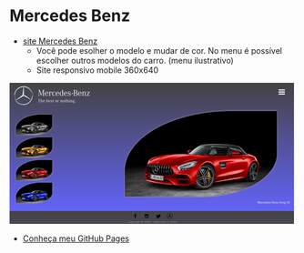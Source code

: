 # Mercedes Benz
* [site Mercedes Benz](https://emersonn-e-coder.github.io/Mercedes-Benz/)
   * Você pode esolher o modelo e mudar de cor.
   No menu é possível escolher outros modelos do carro. (menu ilustrativo)
   * Site responsivo mobile 360x640
 
![clique aqui](https://github.com/emersonn-e-coder/Mercedes-Benz/blob/master/imagens/paper-mercedes-off.png)

* [Conheça meu GitHub Pages](https://emersonn-e-coder.github.io/)
